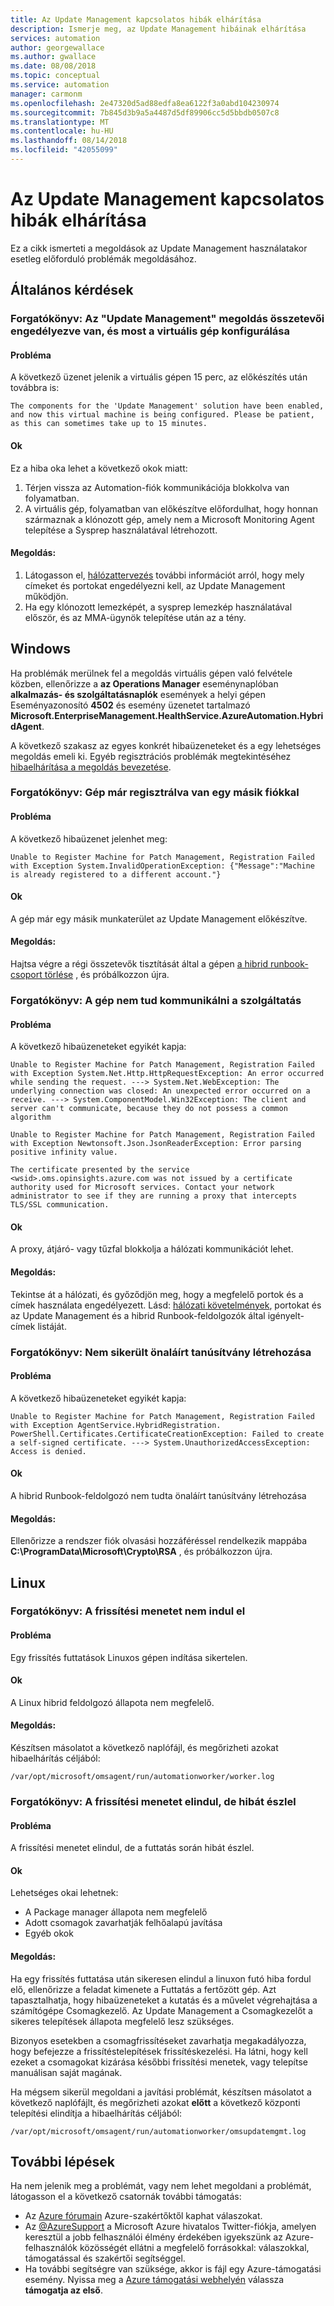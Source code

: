 ```yaml
---
title: Az Update Management kapcsolatos hibák elhárítása
description: Ismerje meg, az Update Management hibáinak elhárítása
services: automation
author: georgewallace
ms.author: gwallace
ms.date: 08/08/2018
ms.topic: conceptual
ms.service: automation
manager: carmonm
ms.openlocfilehash: 2e47320d5ad88edfa8ea6122f3a0abd104230974
ms.sourcegitcommit: 7b845d3b9a5a4487d5df89906cc5d5bbdb0507c8
ms.translationtype: MT
ms.contentlocale: hu-HU
ms.lasthandoff: 08/14/2018
ms.locfileid: "42055099"
---
```

# <a name="troubleshooting-issues-with-update-management"></a>Az Update Management kapcsolatos hibák elhárítása

Ez a cikk ismerteti a megoldások az Update Management használatakor esetleg előforduló problémák megoldásához.

## <a name="general"></a>Általános kérdések

### <a name="components-enabled-not-working"></a>Forgatókönyv: Az "Update Management" megoldás összetevői engedélyezve van, és most a virtuális gép konfigurálása

#### <a name="issue"></a>Probléma

A következő üzenet jelenik a virtuális gépen 15 perc, az előkészítés után továbbra is:

```
The components for the 'Update Management' solution have been enabled, and now this virtual machine is being configured. Please be patient, as this can sometimes take up to 15 minutes.
```

#### <a name="cause"></a>Ok

Ez a hiba oka lehet a következő okok miatt:

1. Térjen vissza az Automation-fiók kommunikációja blokkolva van folyamatban.
2. A virtuális gép, folyamatban van előkészítve előfordulhat, hogy honnan származnak a klónozott gép, amely nem a Microsoft Monitoring Agent telepítése a Sysprep használatával létrehozott.

#### <a name="resolution"></a>Megoldás:

1. Látogasson el, [hálózattervezés](../automation-hybrid-runbook-worker.md#network-planning) további információt arról, hogy mely címeket és portokat engedélyezni kell, az Update Management működjön.
2. Ha egy klónozott lemezképét, a sysprep lemezkép használatával először, és az MMA-ügynök telepítése után az a tény.

## <a name="windows"></a>Windows

Ha problémák merülnek fel a megoldás virtuális gépen való felvétele közben, ellenőrizze a **az Operations Manager** eseménynaplóban **alkalmazás- és szolgáltatásnaplók** események a helyi gépen Eseményazonosító **4502** és esemény üzenetet tartalmazó **Microsoft.EnterpriseManagement.HealthService.AzureAutomation.HybridAgent**.

A következő szakasz az egyes konkrét hibaüzeneteket és a egy lehetséges megoldás emeli ki. Egyéb regisztrációs problémák megtekintéséhez [hibaelhárítása a megoldás bevezetése](onboarding.md).

### <a name="machine-already-registered"></a>Forgatókönyv: Gép már regisztrálva van egy másik fiókkal

#### <a name="issue"></a>Probléma

A következő hibaüzenet jelenhet meg:

```
Unable to Register Machine for Patch Management, Registration Failed with Exception System.InvalidOperationException: {"Message":"Machine is already registered to a different account."}
```

#### <a name="cause"></a>Ok

A gép már egy másik munkaterület az Update Management előkészítve.

#### <a name="resolution"></a>Megoldás:

Hajtsa végre a régi összetevők tisztítását által a gépen [a hibrid runbook-csoport törlése](../automation-hybrid-runbook-worker.md#remove-a-hybrid-worker-group) , és próbálkozzon újra.

### <a name="machine-unable-to-communicate"></a>Forgatókönyv: A gép nem tud kommunikálni a szolgáltatás

#### <a name="issue"></a>Probléma

A következő hibaüzeneteket egyikét kapja:

```
Unable to Register Machine for Patch Management, Registration Failed with Exception System.Net.Http.HttpRequestException: An error occurred while sending the request. ---> System.Net.WebException: The underlying connection was closed: An unexpected error occurred on a receive. ---> System.ComponentModel.Win32Exception: The client and server can't communicate, because they do not possess a common algorithm
```

```
Unable to Register Machine for Patch Management, Registration Failed with Exception Newtonsoft.Json.JsonReaderException: Error parsing positive infinity value.
```

```
The certificate presented by the service <wsid>.oms.opinsights.azure.com was not issued by a certificate authority used for Microsoft services. Contact your network administrator to see if they are running a proxy that intercepts TLS/SSL communication.
```

#### <a name="cause"></a>Ok

A proxy, átjáró- vagy tűzfal blokkolja a hálózati kommunikációt lehet.

#### <a name="resolution"></a>Megoldás:

Tekintse át a hálózati, és győződjön meg, hogy a megfelelő portok és a címek használata engedélyezett. Lásd: [hálózati követelmények](../automation-hybrid-runbook-worker.md#network-planning), portokat és az Update Management és a hibrid Runbook-feldolgozók által igényelt-címek listáját.

### <a name="unable-to-create-selfsigned-cert"></a>Forgatókönyv: Nem sikerült önaláírt tanúsítvány létrehozása

#### <a name="issue"></a>Probléma

A következő hibaüzeneteket egyikét kapja:

```
Unable to Register Machine for Patch Management, Registration Failed with Exception AgentService.HybridRegistration. PowerShell.Certificates.CertificateCreationException: Failed to create a self-signed certificate. ---> System.UnauthorizedAccessException: Access is denied.
```

#### <a name="cause"></a>Ok

A hibrid Runbook-feldolgozó nem tudta önaláírt tanúsítvány létrehozása

#### <a name="resolution"></a>Megoldás:

Ellenőrizze a rendszer fiók olvasási hozzáféréssel rendelkezik mappába **C:\ProgramData\Microsoft\Crypto\RSA** , és próbálkozzon újra.

## <a name="linux"></a>Linux

### <a name="scenario-update-run-fails-to-start"></a>Forgatókönyv: A frissítési menetet nem indul el

#### <a name="issue"></a>Probléma

Egy frissítés futtatások Linuxos gépen indítása sikertelen.

#### <a name="cause"></a>Ok

A Linux hibrid feldolgozó állapota nem megfelelő.

#### <a name="resolution"></a>Megoldás:

Készítsen másolatot a következő naplófájl, és megőrizheti azokat hibaelhárítás céljából:

```
/var/opt/microsoft/omsagent/run/automationworker/worker.log
```

### <a name="scenario-update-run-starts-but-encounters-errors"></a>Forgatókönyv: A frissítési menetet elindul, de hibát észlel

#### <a name="issue"></a>Probléma

A frissítési menetet elindul, de a futtatás során hibát észlel.

#### <a name="cause"></a>Ok

Lehetséges okai lehetnek:

* A Package manager állapota nem megfelelő
* Adott csomagok zavarhatják felhőalapú javítása
* Egyéb okok

#### <a name="resolution"></a>Megoldás:

Ha egy frissítés futtatása után sikeresen elindul a linuxon futó hiba fordul elő, ellenőrizze a feladat kimenete a Futtatás a fertőzött gép. Azt tapasztalhatja, hogy hibaüzeneteket a kutatás és a művelet végrehajtása a számítógépe Csomagkezelő. Az Update Management a Csomagkezelőt a sikeres telepítések állapota megfelelő lesz szükséges.

Bizonyos esetekben a csomagfrissítéseket zavarhatja megakadályozza, hogy befejezze a frissítéstelepítések frissítéskezelési. Ha látni, hogy kell ezeket a csomagokat kizárása későbbi frissítési menetek, vagy telepítse manuálisan saját magának.

Ha mégsem sikerül megoldani a javítási problémát, készítsen másolatot a következő naplófájlt, és megőrizheti azokat **előtt** a következő központi telepítési elindítja a hibaelhárítás céljából:

```
/var/opt/microsoft/omsagent/run/automationworker/omsupdatemgmt.log
```

## <a name="next-steps"></a>További lépések

Ha nem jelenik meg a problémát, vagy nem lehet megoldani a problémát, látogasson el a következő csatornák további támogatás:

* Az [Azure fórumain](https://azure.microsoft.com/support/forums/) Azure-szakértőktől kaphat válaszokat.
* Az [@AzureSupport](https://twitter.com/azuresupport) a Microsoft Azure hivatalos Twitter-fiókja, amelyen keresztül a jobb felhasználói élmény érdekében igyekszünk az Azure-felhasználók közösségét ellátni a megfelelő forrásokkal: válaszokkal, támogatással és szakértői segítséggel.
* Ha további segítségre van szüksége, akkor is fájl egy Azure-támogatási esemény. Nyissa meg a [Azure támogatási webhelyén](https://azure.microsoft.com/support/options/) válassza **támogatja az első**.